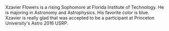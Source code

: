 Xzavier Flowers is a rising Sophomore at Florida Institute of Technology. He is majoring in Astronomy and Astrophysics. His favorite color is blue. Xzavier is really glad that was accepted to be a participant at Princeton University's Astro 2016 USRP. 
